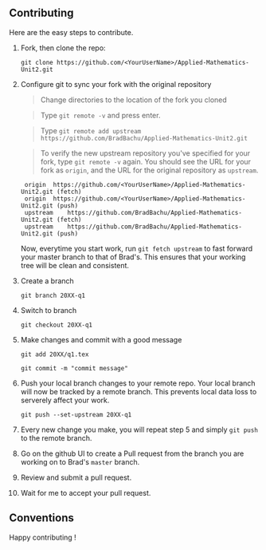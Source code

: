 ## Contributing

Here are the easy steps to contribute.

1. Fork, then clone the repo:

	`git clone https://github.com/<YourUserName>/Applied-Mathematics-Unit2.git`

2. Configure git to sync your fork with the original repository
	
	>Change directories to the location of the fork you cloned

	>Type `git remote -v` and press enter.

	>Type `git remote add upstream https://github.com/BradBachu/Applied-Mathematics-Unit2.git`

	>To verify the new upstream repository you've specified for your fork, type `git remote -v` again. You should see the URL for your fork as `origin`, and the URL for the original repository as `upstream`.

		origin	https://github.com/<YourUserName>/Applied-Mathematics-Unit2.git (fetch)
		origin	https://github.com/<YourUserName>/Applied-Mathematics-Unit2.git (push)
		upstream	https://github.com/BradBachu/Applied-Mathematics-Unit2.git (fetch)
		upstream	https://github.com/BradBachu/Applied-Mathematics-Unit2.git (push)

	Now, everytime you start work, run `git fetch upstream` to fast forward your master branch to that of Brad's. This ensures that your working tree will be clean and consistent.

3.  Create a branch

	`git branch 20XX-q1`

4. Switch to branch

	`git checkout 20XX-q1`

5. Make changes and commit with a good message

	`git add 20XX/q1.tex`

	`git commit -m "commit message"`

6. Push your local branch changes to your remote repo. Your local branch will now be tracked by a remote branch. This prevents local data loss to serverely affect your work.

	`git push --set-upstream 20XX-q1`

7. Every new change you make, you will repeat step 5 and simply `git push` to the remote branch.

8. Go on the github UI to create a Pull request from the branch you are working on to Brad's `master` branch.

9. Review and submit a pull request.

10. Wait for me to accept your pull request.

## Conventions

Happy contributing !